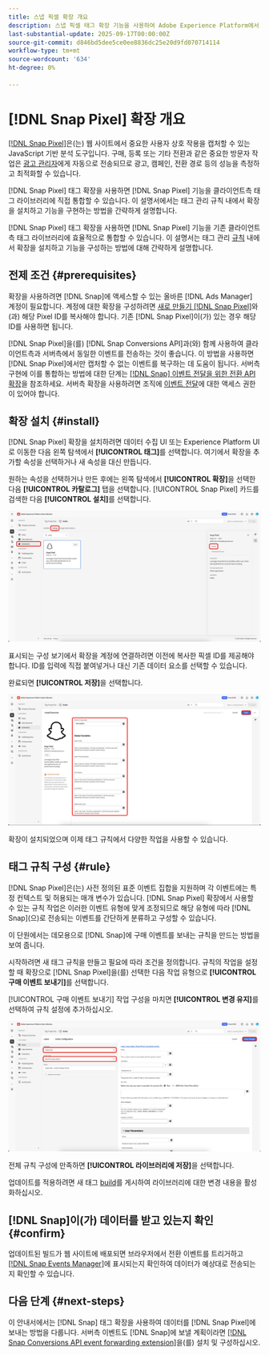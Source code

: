 ```yaml
---
title: 스냅 픽셀 확장 개요
description: 스냅 픽셀 태그 확장 기능을 사용하여 Adobe Experience Platform에서 중요한 사용자 상호 작용을 캡처하는 방법을 알아봅니다.
last-substantial-update: 2025-09-17T00:00:00Z
source-git-commit: d846bd5dee5ce0ee8836dc25e20d9fd070714114
workflow-type: tm+mt
source-wordcount: '634'
ht-degree: 0%

---
```


# [!DNL Snap Pixel] 확장 개요

[[!DNL Snap Pixel]](https://businesshelp.snapchat.com/s/article/snap-pixel-about)은(는) 웹 사이트에서 중요한 사용자 상호 작용을 캡처할 수 있는 JavaScript 기반 분석 도구입니다. 구매, 등록 또는 기타 전환과 같은 중요한 방문자 작업은 [광고 관리자](http://ads.snapchat.com/)에게 자동으로 전송되므로 광고, 캠페인, 전환 경로 등의 성능을 측정하고 최적화할 수 있습니다.

[!DNL Snap Pixel] 태그 확장을 사용하면 [!DNL Snap Pixel] 기능을 클라이언트측 태그 라이브러리에 직접 통합할 수 있습니다. 이 설명서에서는 태그 관리 규칙 내에서 확장을 설치하고 기능을 구현하는 방법을 간략하게 설명합니다.

[!DNL Snap Pixel] 태그 확장을 사용하면 [!DNL Snap Pixel] 기능을 기존 클라이언트측 태그 라이브러리에 효율적으로 통합할 수 있습니다. 이 설명서는 태그 관리 [규칙](../../../ui/managing-resources/rules.md) 내에서 확장을 설치하고 기능을 구성하는 방법에 대해 간략하게 설명합니다.

## 전제 조건 {#prerequisites}

확장을 사용하려면 [!DNL Snap]에 액세스할 수 있는 올바른 [!DNL Ads Manager] 계정이 필요합니다. 계정에 대한 확장을 구성하려면 [새로 만들기 [!DNL Snap Pixel]](https://forbusiness.snapchat.com/advertising/snap-pixel#about)와(과) 해당 Pixel ID를 복사해야 합니다. 기존 [!DNL Snap Pixel]이(가) 있는 경우 해당 ID를 사용하면 됩니다.

[!DNL Snap Pixel]을(를) [!DNL Snap Conversions API]과(와) 함께 사용하여 클라이언트측과 서버측에서 동일한 이벤트를 전송하는 것이 좋습니다. 이 방법을 사용하면 [!DNL Snap Pixel]에서만 캡처할 수 없는 이벤트를 복구하는 데 도움이 됩니다. 서버측 구현에 이를 통합하는 방법에 대한 단계는 [[!DNL Snap] 이벤트 전달을 위한 전환 API 확장](../../server/snap/overview.md)을 참조하세요. 서버측 확장을 사용하려면 조직에 [이벤트 전달](../../../ui/event-forwarding/overview.md)에 대한 액세스 권한이 있어야 합니다.

## 확장 설치 {#install}

[!DNL Snap Pixel] 확장을 설치하려면 데이터 수집 UI 또는 Experience Platform UI로 이동한 다음 왼쪽 탐색에서 **[!UICONTROL 태그]**&#x200B;를 선택합니다. 여기에서 확장을 추가할 속성을 선택하거나 새 속성을 대신 만듭니다.

원하는 속성을 선택하거나 만든 후에는 왼쪽 탐색에서 **[!UICONTROL 확장]**&#x200B;을 선택한 다음 **[!UICONTROL 카탈로그]** 탭을 선택합니다. [!UICONTROL Snap Pixel] 카드를 검색한 다음 **[!UICONTROL 설치]**&#x200B;를 선택합니다.

![데이터 수집 UI에서 [!UICONTROL Snap Pixel] 확장에 대해 [!UICONTROL 설치] 단추가 선택되어 있습니다.](./images/install.png)

표시되는 구성 보기에서 확장을 계정에 연결하려면 이전에 복사한 픽셀 ID를 제공해야 합니다. ID를 입력에 직접 붙여넣거나 대신 기존 데이터 요소를 선택할 수 있습니다.

완료되면 **[!UICONTROL 저장]**&#x200B;을 선택합니다.

![확장 구성 보기에서 데이터 요소로 제공된 [!DNL Pixel] ID입니다.](./images/configure.png)

확장이 설치되었으며 이제 태그 규칙에서 다양한 작업을 사용할 수 있습니다.

## 태그 규칙 구성 {#rule}

[!DNL Snap Pixel]은(는) 사전 정의된 표준 이벤트 집합을 지원하며 각 이벤트에는 특정 컨텍스트 및 허용되는 매개 변수가 있습니다. [!DNL Snap Pixel] 확장에서 사용할 수 있는 규칙 작업은 이러한 이벤트 유형에 맞게 조정되므로 해당 유형에 따라 [!DNL Snap]&#x200B;(으)로 전송되는 이벤트를 간단하게 분류하고 구성할 수 있습니다.

이 단원에서는 데모용으로 [!DNL Snap]에 구매 이벤트를 보내는 규칙을 만드는 방법을 보여 줍니다.

시작하려면 새 태그 규칙을 만들고 필요에 따라 조건을 정의합니다. 규칙의 작업을 설정할 때 확장으로 [!DNL Snap Pixel]을(를) 선택한 다음 작업 유형으로 **[!UICONTROL 구매 이벤트 보내기]**&#x200B;를 선택합니다.

[!UICONTROL 구매 이벤트 보내기] 작업 구성을 마치면 **[!UICONTROL 변경 유지]**&#x200B;를 선택하여 규칙 설정에 추가하십시오.

![데이터 수집 UI에서 규칙에 대해 [!UICONTROL 구매 이벤트 보내기] 작업 유형을 선택했습니다.](./images/action-type.png)

전체 규칙 구성에 만족하면 **[!UICONTROL 라이브러리에 저장]**&#x200B;을 선택합니다.

업데이트를 적용하려면 새 태그 [build](../../../ui/publishing/builds.md)를 게시하여 라이브러리에 대한 변경 내용을 활성화하십시오.

## [!DNL Snap]이(가) 데이터를 받고 있는지 확인 {#confirm}

업데이트된 빌드가 웹 사이트에 배포되면 브라우저에서 전환 이벤트를 트리거하고 [[!DNL Snap Events Manager]](https://businesshelp.snapchat.com/s/article/events-manager)에 표시되는지 확인하여 데이터가 예상대로 전송되는지 확인할 수 있습니다.

## 다음 단계 {#next-steps}

이 안내서에서는 [!DNL Snap] 태그 확장을 사용하여 데이터를 [!DNL Snap Pixel]에 보내는 방법을 다룹니다. 서버측 이벤트도 [!DNL Snap]에 보낼 계획이라면 [[!DNL Snap Conversions API event forwarding extension]](../../server/snap/overview.md)을(를) 설치 및 구성하십시오.

